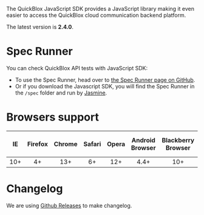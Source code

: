The QuickBlox JavaScript SDK provides a JavaScript library making it even easier to access the QuickBlox cloud communication backend platform.

The latest version is **2.4.0**.

<span id="Spec_Runner" class="on_page_navigation"></span>
# Spec Runner

You can check QuickBlox API tests with JavaScript SDK:
* To use the Spec Runner, head over to [the Spec Runner page on GitHub](https://quickblox.github.io/quickblox-javascript-sdk/spec/SpecRunner.html).
* Or if you download the Javascript SDK, you will find the Spec Runner in the `/spec` folder and run by [Jasmine](https://jasmine.github.io/).


<span id="Browsers_support" class="on_page_navigation"></span>
# Browsers support
| IE   | Firefox | Chrome | Safari | Opera | Android Browser | Blackberry Browser | Opera Mobile | Chrome for Android | Firefox for Android |
|:----:|:-------:|:------:|:------:|:-----:|:---------------:|:------------------:|:------------:|:------------------:|:-------------------:|
| 10+  |  4+     | 13+    |  6+    |  12+  |       4.4+      |         10+        |      12+     |         35+        |         30+         |

<span id="Changelog" class="on_page_navigation"></span>
# Сhangelog
We are using [Github Releases](https://github.com/QuickBlox/quickblox-javascript-sdk/releases) to make changelog.
